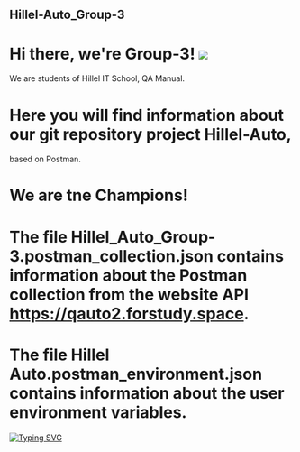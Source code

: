 ## Hillel-Auto_Group-3

# Hi there, we're Group-3! ![](https://github.com/blackcater/blackcater/raw/main/images/Hi.gif) 

We are students of Hillel IT School, QA Manual.

# Here you will find information about our git repository project Hillel-Auto, 
based on Postman.

# We are tne Champions! 

# The file Hillel_Auto_Group-3.postman_collection.json contains information about the Postman collection from the website API https://qauto2.forstudy.space.

# The file Hillel Auto.postman_environment.json contains information about the user environment variables.

[![Typing SVG](https://readme-typing-svg.herokuapp.com?color=%2336BCF7&lines=Hillel+IT+School)](https://git.io/typing-svg)